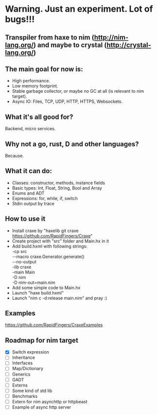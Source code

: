 # Warning. Just an experiment. Lot of bugs!!!

## Transpiler from haxe to nim (http://nim-lang.org/) and maybe to crystal (http://crystal-lang.org/)

## The main goal for now is:
* High performance.
* Low memory footprint.
* Stable garbage collector, or maybe no GC at all (is relevant to nim target).
* Async IO: Files, TCP, UDP, HTTP, HTTPS, Websockets.

## What it's all good for?

Backend, micro services.

## Why not a go, rust, D and other languages?

Because.

## What it can do:

* Classes: constructor, methods, instance fields
* Basic types: Int, Float, String, Bool and Array
* Enums and ADT
* Expressions: for, while, if, switch
* Stdin output by trace

## How to use it

* Install craxe by "haxelib git craxe https://github.com/RapidFingers/Craxe"
* Create project with "src" folder and Main.hx in it
* Add build.hxml with following strings:\
-cp src\
--macro craxe.Generator.generate()\
--no-output\
-lib craxe\
-main Main\
-D nim\
-D nim-out=main.nim
* Add some simple code to Main.hx
* Launch "haxe build.hxml"
* Launch "nim c -d:release main.nim" and pray :)

## Examples

https://github.com/RapidFingers/CraxeExamples

## Roadmap for nim target

- [x] Switch expression
- [ ] Inheritance
- [ ] Interfaces
- [ ] Map/Dictionary
- [ ] Generics
- [ ] GADT
- [ ] Externs
- [ ] Some kind of std lib
- [ ] Benchmarks
- [ ] Extern for nim asynchttp or httpbeast
- [ ] Example of async http server
